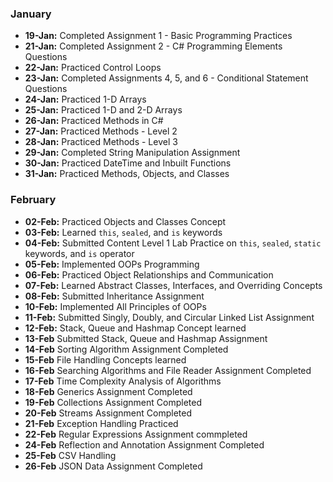 ### January  
- **19-Jan:** Completed Assignment 1 - Basic Programming Practices  
- **21-Jan:** Completed Assignment 2 - C# Programming Elements Questions  
- **22-Jan:** Practiced Control Loops  
- **23-Jan:** Completed Assignments 4, 5, and 6 - Conditional Statement Questions  
- **24-Jan:** Practiced 1-D Arrays  
- **25-Jan:** Practiced 1-D and 2-D Arrays  
- **26-Jan:** Practiced Methods in C#  
- **27-Jan:** Practiced Methods - Level 2  
- **28-Jan:** Practiced Methods - Level 3  
- **29-Jan:** Completed String Manipulation Assignment  
- **30-Jan:** Practiced DateTime and Inbuilt Functions  
- **31-Jan:** Practiced Methods, Objects, and Classes  

### February  
- **02-Feb:** Practiced Objects and Classes Concept  
- **03-Feb:** Learned `this`, `sealed`, and `is` keywords  
- **04-Feb:** Submitted Content Level 1 Lab Practice on `this`, `sealed`, `static` keywords, and `is` operator  
- **05-Feb:** Implemented OOPs Programming  
- **06-Feb:** Practiced Object Relationships and Communication  
- **07-Feb:** Learned Abstract Classes, Interfaces, and Overriding Concepts  
- **08-Feb:** Submitted Inheritance Assignment  
- **10-Feb:** Implemented All Principles of OOPs  
- **11-Feb:** Submitted Singly, Doubly, and Circular Linked List Assignment
- **12-Feb:** Stack, Queue and Hashmap Concept learned
- **13-Feb** Submitted Stack, Queue and Hashmap Assignment
- **14-Feb** Sorting Algorithm Assignment Completed
- **15-Feb** File Handling Concepts learned
- **16-Feb** Searching Algorithms and File Reader Assignment Completed
- **17-Feb** Time Complexity Analysis of Algorithms
- **18-Feb** Generics Assignment Completed
- **19-Feb** Collections Assignment Completed
- **20-Feb** Streams Assignment Completed
- **21-Feb** Exception Handling Practiced
- **22-Feb** Regular Expressions Assignment commpleted
- **24-Feb** Reflection and Annotation Assignment Completed
- **25-Feb** CSV Handling
- **26-Feb** JSON Data Assignment Completed

